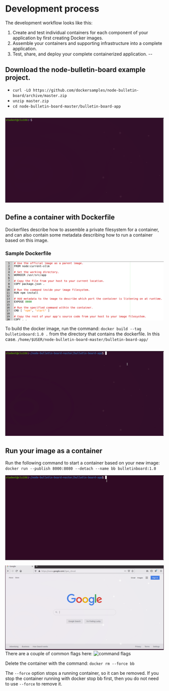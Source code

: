 # Development process
The development workflow looks like this:
1. Create and test individual containers for each component of your application by first creating Docker images.
2. Assemble your containers and supporting infrastructure into a complete application.
3. Test, share, and deploy your complete containerized application.
--
## Download the node-bulletin-board example project.
* `curl -LO https://github.com/dockersamples/node-bulletin-board/archive/master.zip`
* `unzip master.zip`
* `cd node-bulletin-board-master/bulletin-board-app`

![Download project](step1.gif)
--
## Define a container with Dockerfile
Dockerfiles describe how to assemble a private filesystem for a container, and can also contain some metadata 
describing how to run a container based on this image.
### Sample Dockerfile

![Sample Docker File](dockerfileexample.png)

To build the docker image, run the command: `docker build --tag bulletinboard:1.0 .` from the directory that 
contains the dockerfile. In this case. `/home/$USER/node-bulletin-board-master/bulletin-board-app/`

![Build image](buildbulletin.gif)
--
## Run your image as a container
Run the following command to start a container based on your new image: `docker run --publish 8000:8080 --detach --name bb bulletinboard:1.0`

![Publish image](publishimage.gif)

![Bulleting board app](bulletinboardapp.gif)
There are a couple of common flags here:
![command flags](https://docs.google.com/drawings/d/e/2PACX-1vROp_KnfYglAN3b5PFFTx_nWEILpGgoCEPjAHcKzy75c4llrxFmu7A-GxZgcsA7rh4FRt8N4pyf8Yn7/pub?w=897&h=100)

Delete the container with the command: `docker rm --force bb`

The `--force` option stops a running container, so it can be removed. If you stop the container running with docker 
stop bb first, then you do not need to use `--force` to remove it.


